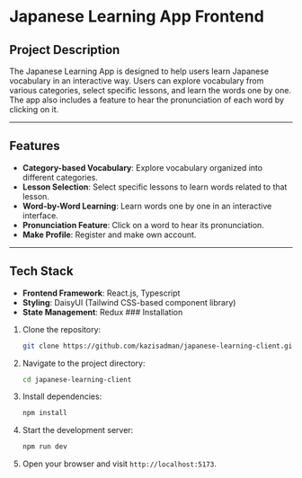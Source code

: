 # Japanese Learning App Frontend

## Project Description
The Japanese Learning App is designed to help users learn Japanese vocabulary in an interactive way. Users can explore vocabulary from various categories, select specific lessons, and learn the words one by one. The app also includes a feature to hear the pronunciation of each word by clicking on it.

---

## Features
- **Category-based Vocabulary**: Explore vocabulary organized into different categories.
- **Lesson Selection**: Select specific lessons to learn words related to that lesson.
- **Word-by-Word Learning**: Learn words one by one in an interactive interface.
- **Pronunciation Feature**: Click on a word to hear its pronunciation.
- **Make Profile**: Register and make own account.


---

## Tech Stack
- **Frontend Framework**: React.js, Typescript
- **Styling**: DaisyUI (Tailwind CSS-based component library)
- **State Management**: Redux ### Installation
1. Clone the repository:
   ```bash
   git clone https://github.com/kazisadman/japanese-learning-client.git
   ```

2. Navigate to the project directory:
   ```bash
   cd japanese-learning-client
   ```

3. Install dependencies:
   ```bash
   npm install

   ```

4. Start the development server:
   ```bash
   npm run dev
   ```

5. Open your browser and visit `http://localhost:5173`.
